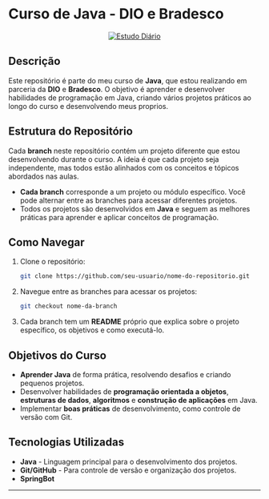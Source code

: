 # Curso de Java - DIO e Bradesco

<p align="center">
  <a href="https://www.flapi.com.br/img_bd/posts/60/1/estudo-diario.jpg" target="_blank">
    <img src="https://www.flapi.com.br/img_bd/posts/60/1/estudo-diario.jpg" alt="Estudo Diário">
  </a>
</p>

## Descrição
Este repositório é parte do meu curso de **Java**, que estou realizando em parceria da **DIO** e **Bradesco**. O objetivo é aprender e desenvolver habilidades de programação em Java, criando vários projetos práticos ao longo do curso e desenvolvendo meus proprios.

## Estrutura do Repositório
Cada **branch** neste repositório contém um projeto diferente que estou desenvolvendo durante o curso. A ideia é que cada projeto seja independente, mas todos estão alinhados com os conceitos e tópicos abordados nas aulas.

- **Cada branch** corresponde a um projeto ou módulo específico. Você pode alternar entre as branches para acessar diferentes projetos.
- Todos os projetos são desenvolvidos em **Java** e seguem as melhores práticas para aprender e aplicar conceitos de programação.

## Como Navegar
1. Clone o repositório:
   ```bash
   git clone https://github.com/seu-usuario/nome-do-repositorio.git
   ```

2. Navegue entre as branches para acessar os projetos:
   ```bash
   git checkout nome-da-branch
   ```

3. Cada branch tem um **README** próprio que explica sobre o projeto específico, os objetivos e como executá-lo.

## Objetivos do Curso
- **Aprender Java** de forma prática, resolvendo desafios e criando pequenos projetos.
- Desenvolver habilidades de **programação orientada a objetos**, **estruturas de dados**, **algoritmos** e **construção de aplicações** em Java.
- Implementar **boas práticas** de desenvolvimento, como controle de versão com Git.

## Tecnologias Utilizadas
- **Java** - Linguagem principal para o desenvolvimento dos projetos.
- **Git/GitHub** - Para controle de versão e organização dos projetos.
- **SpringBot**

---
